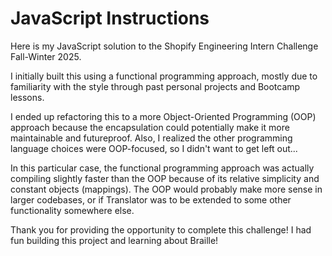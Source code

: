 # JavaScript Instructions

Here is my JavaScript solution to the Shopify Engineering Intern Challenge Fall-Winter 2025.

I initially built this using a functional programming approach, mostly due to familiarity with the style through past personal projects and Bootcamp lessons.

I ended up refactoring this to a more Object-Oriented Programming (OOP) approach because the encapsulation could potentially make it more maintainable and futureproof. Also, I realized the other programming language choices were OOP-focused, so I didn't want to get left out...

In this particular case, the functional programming approach was actually compiling slightly faster than the OOP because of its relative simplicity and constant objects (mappings). The OOP would probably make more sense in larger codebases, or if Translator was to be extended to some other functionality somewhere else.

Thank you for providing the opportunity to complete this challenge! I had fun building this project and learning about Braille!